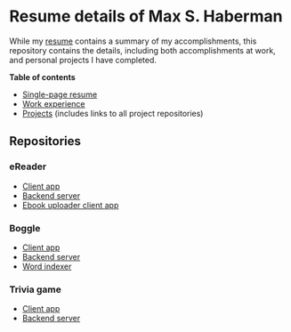 # Resume details of Max S. Haberman

While my [resume](/docs/resume.md) contains a summary of my accomplishments, this repository contains the details, including both accomplishments at work, and personal projects I have completed.

**Table of contents**

 * [Single-page resume](/docs/resume.md)
 * [Work experience](/docs/work-experience.md)
 * [Projects](/docs/projects.md) (includes links to all project repositories)

## Repositories

### eReader

 * [Client app](https://github.com/TheOmnimax/ereader)
 * [Backend server](https://github.com/TheOmnimax/ebook-server)
 * [Ebook uploader client app](https://github.com/TheOmnimax/ebook_uploader)

### Boggle

 * [Client app](https://github.com/TheOmnimax/boggle_flutter)
 * [Backend server](https://github.com/TheOmnimax/boggle-server)
 * [Word indexer](https://github.com/TheOmnimax/word-indexer)

### Trivia game

 * [Client app](https://github.com/TheOmnimax/max-trivia)
 * [Backend server](https://github.com/TheOmnimax/trivia-server)